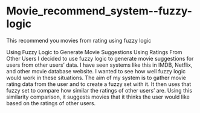 # Movie_recommend_system--fuzzy-logic
 This recommend you movies from rating using fuzzy logic


Using Fuzzy Logic to Generate Movie Suggestions Using Ratings From Other Users 
I decided to use fuzzy logic to generate movie suggestions for users from other users’ 
data. I have seen systems like this in IMDB, Netflix, and other movie database website. I wanted 
to see how well fuzzy logic would work in these situations. The aim of my system is to gather 
movie rating data from the user and to create a fuzzy set with it. It then uses that fuzzy set to 
compare how similar the ratings of other users’ are. Using this similarity comparison, it suggests 
movies that it thinks the user would like based on the ratings of other users. 